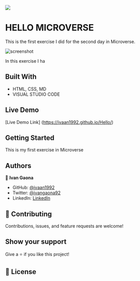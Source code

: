 ![](https://img.shields.io/badge/Microverse-blueviolet)

# HELLO MICROVERSE 
This is the first exercise I did for the second day in Microverse. 

![screenshot](https://user-images.githubusercontent.com/73128809/129636065-ebb6d21c-bdd8-4d59-a867-137e93a86561.png)

In this exercise I ha

## Built With

- HTML, CSS, MD
- VISUAL STUDIO CODE

## Live Demo

[Live Demo Link]  (https://ivaan1992.github.io/Hello/)


## Getting Started

This is my first exercise in Microverse




## Authors

👤 **Ivan Gaona**

- GitHub: [@ivaan1992](https://github.com/ivaan1992)
- Twitter: [@ivangaona92](https://twitter.com/ivangaona92)
- LinkedIn: [LinkedIn](https://www.linkedin.com/in/ivan-linares-gaona/)


## 🤝 Contributing

Contributions, issues, and feature requests are welcome!


## Show your support

Give a ⭐️ if you like this project!

## 📝 License